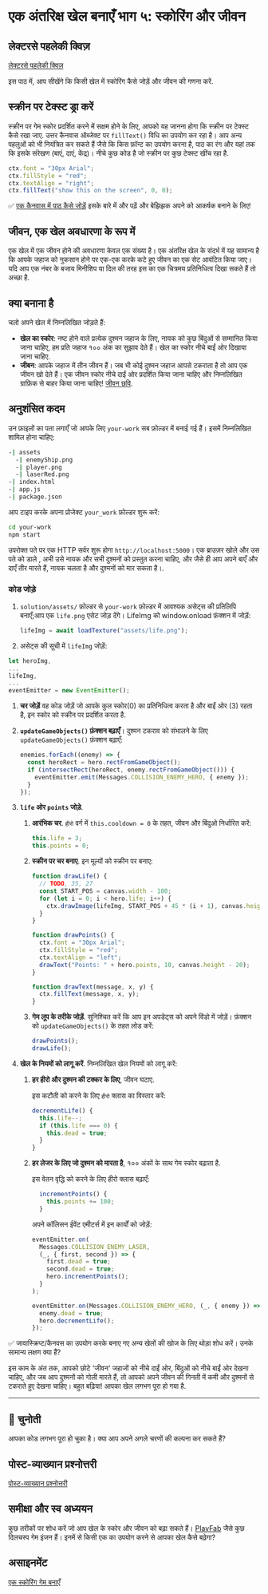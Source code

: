 # एक अंतरिक्ष खेल बनाएँ भाग ५: स्कोरिंग और जीवन

## लेक्टरसे पहलेकी क्विज़

[लेक्टरसे पहलेकी क्विज़](https://ashy-river-0debb7803.1.azurestaticapps.net/quiz/37?loc=hi)

इस पाठ में, आप सीखेंगे कि किसी खेल में स्कोरिंग कैसे जोड़ें और जीवन की गणना करें.

## स्क्रीन पर टेक्स्ट ड्रा करें

स्क्रीन पर गेम स्कोर प्रदर्शित करने में सक्षम होने के लिए, आपको यह जानना होगा कि स्क्रीन पर टेक्स्ट कैसे रखा जाए. उत्तर कैनवास ऑब्जेक्ट पर `fillText()` विधि का उपयोग कर रहा है। आप अन्य पहलुओं को भी नियंत्रित कर सकते हैं जैसे कि किस फ़ॉन्ट का उपयोग करना है, पाठ का रंग और यहां तक ​​कि इसके संरेखण (बाएं, दाएं, केंद्र)। नीचे कुछ कोड है जो स्क्रीन पर कुछ टेक्स्ट खींच रहा है.

```javascript
ctx.font = "30px Arial";
ctx.fillStyle = "red";
ctx.textAlign = "right";
ctx.fillText("show this on the screen", 0, 0);
```

✅ [एक कैनवास में पाठ कैसे जोड़ें](https://developer.mozilla.org/docs/Web/API/Canvas_API/Tutorial/Drawing_text) इसके बारे में और पढ़ें और बेझिझक अपने को आकर्षक बनाने के लिए!

## जीवन, एक खेल अवधारणा के रूप में

एक खेल में एक जीवन होने की अवधारणा केवल एक संख्या है। एक अंतरिक्ष खेल के संदर्भ में यह सामान्य है कि आपके जहाज को नुकसान होने पर एक-एक करके कटे हुए जीवन का एक सेट आवंटित किया जाए। यदि आप एक नंबर के बजाय मिनीशिप या दिल की तरह इस का एक चित्रमय प्रतिनिधित्व दिखा सकते हैं तो अच्छा है.

## क्या बनाना है

चलो अपने खेल में निम्नलिखित जोड़ते हैं:

- **खेल का स्कोर**: नष्ट होने वाले प्रत्येक दुश्मन जहाज के लिए, नायक को कुछ बिंदुओं से सम्मानित किया जाना चाहिए, हम प्रति जहाज १०० अंक का सुझाव देते हैं। खेल का स्कोर नीचे बाईं ओर दिखाया जाना चाहिए.
- **जीबन**: आपके जहाज में तीन जीवन हैं। जब भी कोई दुश्मन जहाज आपसे टकराता है तो आप एक जीवन खो देते हैं। एक जीवन स्कोर नीचे दाईं ओर प्रदर्शित किया जाना चाहिए और निम्नलिखित ग्राफ़िक से बाहर किया जाना चाहिए! [जीवन छवि](../solution/assets/life.png).

## अनुशंसित कदम

उन फ़ाइलों का पता लगाएँ जो आपके लिए `your-work` सब फ़ोल्डर में बनाई गई हैं। इसमें निम्नलिखित शामिल होना चाहिए:

```bash
-| assets
  -| enemyShip.png
  -| player.png
  -| laserRed.png
-| index.html
-| app.js
-| package.json
```

आप टाइप करके अपना प्रोजेक्ट `your_work` फ़ोल्डर शुरू करें:

```bash
cd your-work
npm start
```

उपरोक्त पते पर एक HTTP सर्वर शुरू होगा `http://localhost:5000`। एक ब्राउज़र खोले और उस पते को डाले , अभी उसे नायक और सभी दुश्मनों को प्रस्तुत करना चाहिए, और जैसे ही आप अपने बाएँ और दाएँ तीर मारते हैं, नायक चलता है और दुश्मनों को मार सकता है।.

### कोड जोड़े

1. `solution/assets/` फ़ोल्डर से `your-work` फ़ोल्डर में आवश्यक असेट्स की प्रतिलिपि बनाएँ;आप एक `life.png` एसेट जोड़ देंगे। LifeImg को window.onload फ़ंक्शन में जोड़ें:

   ```javascript
   lifeImg = await loadTexture("assets/life.png");
   ```

1. असेट्स की सूची में `lifeImg` जोड़ें:

```javascript
let heroImg,
...
lifeImg,
...
eventEmitter = new EventEmitter();
```

1. **चर जोड़ें** वह कोड जोड़ें जो आपके कुल स्कोर(0) का प्रतिनिधित्व करता है और बाईं ओर (3) रहता है, इन स्कोर को स्क्रीन पर प्रदर्शित करता है.

1. **`updateGameObjects()` फ़ंक्शन बढ़ाएँ**। दुश्मन टकराव को संभालने के लिए `updateGameObjects()` फ़ंक्शन बढ़ाएँ:

   ```javascript
   enemies.forEach((enemy) => {
     const heroRect = hero.rectFromGameObject();
     if (intersectRect(heroRect, enemy.rectFromGameObject())) {
       eventEmitter.emit(Messages.COLLISION_ENEMY_HERO, { enemy });
     }
   });
   ```

1. **`life` ओर `points` जोड़े**.

   1. **आरंभिक चर**. `हीरो` वर्ग में `this.cooldown = 0` के तहत, जीवन और बिंदुओ निर्धारित करें:

      ```javascript
      this.life = 3;
      this.points = 0;
      ```

   1. **स्क्रीन पर चर बनाए**. इन मूल्यों को स्क्रीन पर बनाए:

      ```javascript
      function drawLife() {
        // TODO, 35, 27
        const START_POS = canvas.width - 180;
        for (let i = 0; i < hero.life; i++) {
          ctx.drawImage(lifeImg, START_POS + 45 * (i + 1), canvas.height - 37);
        }
      }

      function drawPoints() {
        ctx.font = "30px Arial";
        ctx.fillStyle = "red";
        ctx.textAlign = "left";
        drawText("Points: " + hero.points, 10, canvas.height - 20);
      }

      function drawText(message, x, y) {
        ctx.fillText(message, x, y);
      }
      ```

   1. **गेम लूप के तरीके जोड़ें**. सुनिश्चित करें कि आप इन अपडेट्स को अपने विंडो में जोड़ें। फ़ंक्शन को `updateGameObjects()` के तहत लोड करें:

      ```javascript
      drawPoints();
      drawLife();
      ```

1. **खेल के नियमों को लागू करें**. निम्नलिखित खेल नियमों को लागू करें:

   1. **हर हीरो और दुश्मन की टक्कर के लिए**, जीवन घटाए.

      इस कटौती को करने के लिए `हीरो` क्लास का विस्तार करें:

      ```javascript
      decrementLife() {
        this.life--;
        if (this.life === 0) {
          this.dead = true;
        }
      }
      ```

   2. **हर लेजर के लिए जो दुश्मन को मारता है**, १०० अंकों के साथ गेम स्कोर बढ़ाता है.

      इस वेतन वृद्धि को करने के लिए हीरो क्लास बढ़ाएँ:

      ```javascript
        incrementPoints() {
          this.points += 100;
        }
      ```

      अपने कॉलिसन ईवेंट एमीटर्स में इन कार्यों को जोड़ें:

      ```javascript
      eventEmitter.on(
        Messages.COLLISION_ENEMY_LASER,
        (_, { first, second }) => {
          first.dead = true;
          second.dead = true;
          hero.incrementPoints();
        }
      );

      eventEmitter.on(Messages.COLLISION_ENEMY_HERO, (_, { enemy }) => {
        enemy.dead = true;
        hero.decrementLife();
      });
      ```

✅ जावास्क्रिप्ट/कैनवस का उपयोग करके बनाए गए अन्य खेलों की खोज के लिए थोड़ा शोध करें। उनके सामान्य लक्षण क्या हैं?

इस काम के अंत तक, आपको छोटे 'जीवन' जहाजों को नीचे दाईं ओर, बिंदुओं को नीचे बाईं ओर देखना चाहिए, और जब आप दुश्मनों को गोली मारते हैं, तो आपको अपने जीवन की गिनती में कमी और दुश्मनों से टकराते हुए देखना चाहिए। बहुत बढ़िया! आपका खेल लगभग पूरा हो गया है.

---

## 🚀 चुनोती

आपका कोड लगभग पूरा हो चुका है। क्या आप अपने अगले चरणों की कल्पना कर सकते हैं?

## पोस्ट-व्याख्यान प्रश्नोत्तरी

[पोस्ट-व्याख्यान प्रश्नोत्तरी](https://ashy-river-0debb7803.1.azurestaticapps.net/quiz/38?loc=hi)

## समीक्षा और स्व अध्ययन

कुछ तरीकों पर शोध करें जो आप खेल के स्कोर और जीवन को बढ़ा सकते हैं। [PlayFab](https://playfab.com) जैसे कुछ दिलचस्प गेम इंजन हैं। इनमें से किसी एक का उपयोग करने से आपका खेल कैसे बढ़ेगा?

## असाइनमेंट

[एक स्कोरिंग गेम बनाएँ](assignment.hi.md)
